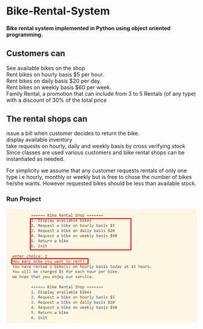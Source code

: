 # Bike-Rental-System
#### Bike rental system implemented in Python using object oriented programming.

## Customers can
See available bikes on the shop<br>
Rent bikes on hourly basis $5 per hour.<br>
Rent bikes on daily basis $20 per day.<br>
Rent bikes on weekly basis $60 per week.<br>
Family Rental, a promotion that can include from 3 to 5 Rentals (of any type) with a discount of 30% of the total price

## The rental shops can
issue a bill when customer decides to return the bike.<br>
display available inventory<br>
take requests on hourly, daily and weekly basis by cross verifying stock<br>
Since classes are used various customers and bike rental shops can be instantiated as needed.<br>

For simplicity we assume that any customer requests rentals of only one type i.e hourly, monthly or weekly but is free to chose the number of bikes he/she wants. However requested bikes should be less than available stock.


### Run Project


![](screenshot/rentBike.png)

